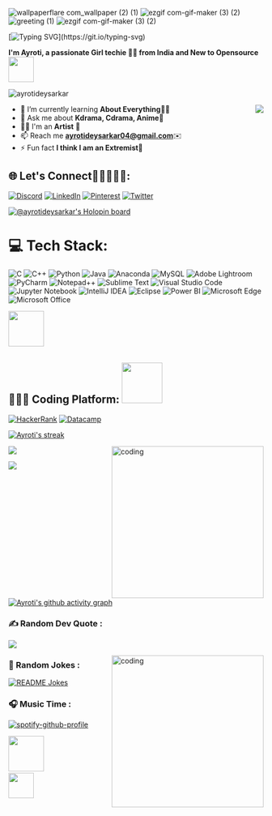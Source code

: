 ![wallpaperflare com_wallpaper (2) (1)](https://user-images.githubusercontent.com/76876452/206988610-614a04a9-da0d-4725-8bb3-ef7fab9cb7d6.jpg)
![ezgif com-gif-maker (3) (2)](https://user-images.githubusercontent.com/76876452/207584429-e73c32c0-7567-46bd-9976-0830be9f2ce0.gif)
![greeting (1)](https://user-images.githubusercontent.com/76876452/205843083-caddbed9-93a1-4503-9a87-5e17b7d1c8e4.gif)
![ezgif com-gif-maker (3) (2)](https://user-images.githubusercontent.com/76876452/207584429-e73c32c0-7567-46bd-9976-0830be9f2ce0.gif)

[![Typing SVG](https://readme-typing-svg.herokuapp.com?font=comfortaa&color=FF1493&size=26&width=500&lines=I+am+Ayroti+an+aspiring+data-analyst;Looking+for+new+opportunities;Nice+to+meet+you+guys+😊...)](https://git.io/typing-svg)

**I'm Ayroti, a passionate Girl techie 👩‍💻 from India and New to Opensource** <img src="https://media.tenor.com/tPBnsT1psUsAAAAi/wsb-rocket.gif" width="50">

 
 

 
 <p align="left"> <img src="https://komarev.com/ghpvc/?username=ayrotideysarkar&label=Profile%20views&color=FF007F&style=flat" alt="ayrotideysarkar" /> </p>


 <img align="right" src="https://user-images.githubusercontent.com/76876452/208928787-1761df42-7cbe-4e0f-89fd-2d7839a72e7a.gif">

- 🌱 I’m currently learning **About Everything**🤣🐰
- 💬 Ask me about **Kdrama, Cdrama, Anime**🐻
- 👩‍🎨 I'm an **Artist** 🐥
- 📫 Reach me 
  **ayrotideysarkar04@gmail.com**✉️                        
- ⚡ Fun fact **I think I am an Extremist**💫


## 🌐 Let's Connect🫱🏻‍🫲🏻😁:
 [![Discord](https://img.shields.io/badge/Discord-%235865F2.svg?style=for-the-badge&logo=discord&logoColor=white)](https://discord.com/channels/@ayroti#7394)
 [![LinkedIn](https://img.shields.io/badge/linkedin-%230077B5.svg?style=for-the-badge&logo=linkedin&logoColor=white)](https://www.linkedin.com/in/ayrotideysarkar/) 
 [![Pinterest](https://img.shields.io/badge/Pinterest-%23E60023.svg?style=for-the-badge&logo=Pinterest&logoColor=white)](https://pinterest.com/@ayrotid) 
 [![Twitter](https://img.shields.io/badge/Twitter-%231DA1F2.svg?style=for-the-badge&logo=Twitter&logoColor=white)](https://twitter.com/@ayroti) 
 
[![@ayrotideysarkar's Holopin board](https://holopin.me/ayrotideysarkar)](https://holopin.io/@ayrotideysarkar)
 
# 💻 Tech Stack:
![C](https://img.shields.io/badge/c-%2300599C.svg?style=for-the-badge&logo=c&logoColor=white) ![C++](https://img.shields.io/badge/c++-%2300599C.svg?style=for-the-badge&logo=c%2B%2B&logoColor=white) ![Python](https://img.shields.io/badge/python-3670A0?style=for-the-badge&logo=python&logoColor=ffdd54) ![Java](https://img.shields.io/badge/java-%23ED8B00.svg?style=for-the-badge&logo=java&logoColor=white) ![Anaconda](https://img.shields.io/badge/Anaconda-%2344A833.svg?style=for-the-badge&logo=anaconda&logoColor=white) ![MySQL](https://img.shields.io/badge/mysql-%2300f.svg?style=for-the-badge&logo=mysql&logoColor=white) ![Adobe Lightroom](https://img.shields.io/badge/Adobe%20Lightroom-31A8FF.svg?style=for-the-badge&logo=Adobe%20Lightroom&logoColor=white)
![PyCharm](https://img.shields.io/badge/pycharm-143?style=for-the-badge&logo=pycharm&logoColor=black&color=black&labelColor=green)
![Notepad++](https://img.shields.io/badge/Notepad++-90E59A.svg?style=for-the-badge&logo=notepad%2b%2b&logoColor=black)
![Sublime Text](https://img.shields.io/badge/sublime_text-%23575757.svg?style=for-the-badge&logo=sublime-text&logoColor=important)
![Visual Studio Code](https://img.shields.io/badge/Visual%20Studio%20Code-0078d7.svg?style=for-the-badge&logo=visual-studio-code&logoColor=white)
![Jupyter Notebook](https://img.shields.io/badge/jupyter-%23FA0F00.svg?style=for-the-badge&logo=jupyter&logoColor=white)
![IntelliJ IDEA](https://img.shields.io/badge/IntelliJIDEA-000000.svg?style=for-the-badge&logo=intellij-idea&logoColor=white)
![Eclipse](https://img.shields.io/badge/Eclipse-FE7A16.svg?style=for-the-badge&logo=Eclipse&logoColor=white)
![Power BI](https://img.shields.io/badge/PowerBI-F2C811?style=for-the-badge&logo=Power%20BI&logoColor=white)
![Microsoft Edge](https://img.shields.io/badge/Microsoft_Excel-217346?style=for-the-badge&logo=microsoft-excel&logoColor=white)
![Microsoft Office](https://img.shields.io/badge/Microsoft_Office-D83B01?style=for-the-badge&logo=microsoft-office&logoColor=white)

<img src="https://media.tenor.com/J4WA4IXVeBQAAAAC/love-you.gif" width="70">
   &nbsp;&nbsp;&nbsp;&nbsp;&nbsp;&nbsp;&nbsp;&nbsp;&nbsp;&nbsp;&nbsp;&nbsp;&nbsp;&nbsp;&nbsp;&nbsp;&nbsp;&nbsp;&nbsp;




     
## 👩🏻‍💻 Coding Platform: <img src="https://media.tenor.com/nzuZ147_MbwAAAAC/honkai-laptop.gif" width="80">

[![HackerRank](https://img.shields.io/badge/-Hackerrank-2EC866?style=for-the-badge&logo=HackerRank&logoColor=white)](https://www.hackerrank.com/ayroti_deysa_18)
[![Datacamp](https://img.shields.io/badge/Datacamp-05192D?style=for-the-badge&logo=datacamp&logoColor=03E860)](https://app.datacamp.com/profile/ayroti123)

<p align="left">
    <a href="https://github.com/ayrotideysarkar/github-readme-streak-stats">
        <img title="🔥 Get streak stats for your profile at git.io/streak-stats" alt="Ayroti's streak" src="https://github-readme-streak-stats.herokuapp.com/?user=ayrotideysarkar&theme=black-ice&hide_border=false&stroke=0000&background=330D48"/>
         
<img src="https://github-readme-stats.vercel.app/api?username=ayrotideysarkar&&show_icons=true&title_color=ffffff&icon_color=FF5F1F&text_color=daf7dc&bg_color=330D48"><img align="right" alt="coding" width="300" src=https://user-images.githubusercontent.com/76876452/201290878-01cfb000-bec8-4116-b478-e67710c3622e.png>

 
 ![](https://github-readme-stats.vercel.app/api/top-langs/?username=ayrotideysarkar&theme=jolly&hide_border=false&include_all_commits=false&count_private=false&layout=compact)
 
     
[![Ayroti's github activity graph](https://github-readme-activity-graph.cyclic.app/graph?username=ayrotideysarkar&theme=nightowl)](https://github.com/ayrotideysarkar/github-readme-activity-graph)
     
         
     
### ✍️ Random Dev Quote :
![](https://quotes-github-readme.vercel.app/api?type=horizontal&theme=radical) 
     
     
     
     
  <img align="right" alt="coding" width="300" src="https://res.cloudinary.com/practicaldev/image/fetch/s--2bZIjPGC--/c_limit%2Cf_auto%2Cfl_progressive%2Cq_66%2Cw_880/https://dev-to-uploads.s3.amazonaws.com/i/d4tvukbt5mra37cvwklk.gif">
     
        
     
     
     
     
     
     
### 🤣 Random Jokes :

<a href="https://readme-jokes.vercel.app"><img align="center" src="https://readme-jokes.vercel.app/api?bgColor=%23400D7A&textColor=%2306d6a0&aColor=%23F0F4F8&borderColor=%2306d6a0" alt="README Jokes"></a>
     
  
 
     
  

     
     
### 🎧 Music Time  :
  
  [![spotify-github-profile](https://spotify-github-profile.vercel.app/api/view?uid=31d6ulonjrrp3pkiruf5zo4zzkje&cover_image=true&theme=default&show_offline=false&background_color=121212)](https://github.com/kittinan/spotify-github-profile)

  <table>
  <tr>
   <img src="https://media.tenor.com/J4WA4IXVeBQAAAAC/love-you.gif" width="70">
   &nbsp;&nbsp;&nbsp;&nbsp;&nbsp;&nbsp;&nbsp;&nbsp;&nbsp;&nbsp;&nbsp;&nbsp;&nbsp;&nbsp;&nbsp;&nbsp;&nbsp;&nbsp;&nbsp;
   <img src="https://c.tenor.com/XSbD902n1fwAAAAi/rennen-fast.gif" width="50">&nbsp;&nbsp;&nbsp;&nbsp;&nbsp;&nbsp;&nbsp;&nbsp;&nbsp;&nbsp;&nbsp;&nbsp;&nbsp;&nbsp;
  </tr>

     
     
     
     

   
     
     


     
     
     
     
     
     
     
     
     
     
     
     
     
     
     
     
     
     
     
     
     
     
     
     
     
     
     
     
     
     
     
     

